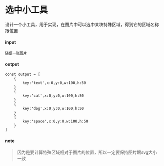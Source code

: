 # 选中小工具

设计一个小工具，用于实现，在图片中可以选中某块特殊区域，得到它的区域名称跟位置

#### input
```
随便一张图片
```
#### output
```
const output = [
    {
        key:'text',x:0,y:0,w:100,h:50
    }
    {
        key:'cat',x:0,y:0,w:100,h:50
    }
    {
        key:'dog',x:0,y:0,w:100,h:50
    }
    {
        key:'space',x:0,y:0,w:100,h:50
    }
]
```

#### note
> 因为是要计算特殊区域相对于图片的位置，所以一定要保持图片跟svg大小一致